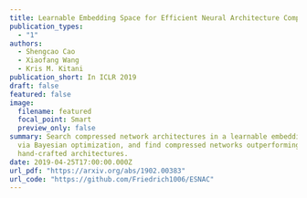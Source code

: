 ```yaml
---
title: Learnable Embedding Space for Efficient Neural Architecture Compression
publication_types:
  - "1"
authors:
  - Shengcao Cao
  - Xiaofang Wang
  - Kris M. Kitani
publication_short: In ICLR 2019
draft: false
featured: false
image:
  filename: featured
  focal_point: Smart
  preview_only: false
summary: Search compressed network architectures in a learnable embedding space
  via Bayesian optimization, and find compressed networks outperforming
  hand-crafted architectures.
date: 2019-04-25T17:00:00.000Z
url_pdf: "https://arxiv.org/abs/1902.00383"
url_code: "https://github.com/Friedrich1006/ESNAC"
---
```

